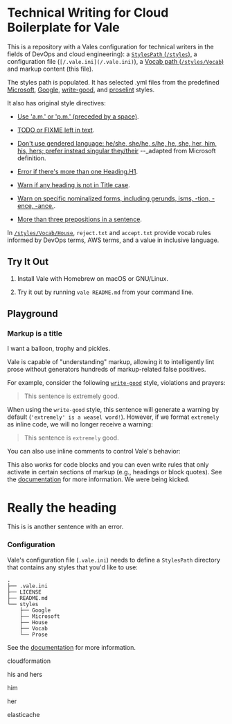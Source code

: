 # Technical Writing for Cloud Boilerplate for Vale

This is a repository with a Vales configuration for technical writers in the fields of DevOps and cloud engineering): a [`StylesPath` (`/styles`),](/styles) a configuration file (`[/.vale.ini](/.vale.ini)`), a [Vocab path (`/styles/Vocab`)](/styles/vocab) and markup content (this file).

The styles path is populated. It has selected .yml files from the predefined [Microsoft](https://github.com/errata-ai/Microsoft), [Google](https://github.com/errata-ai/Google), [write-good](https://github.com/errata-ai/write-good), and [proselint](https://github.com/errata-ai/proselint) styles. 

It also has original style directives:

* [Use 'a.m.' or 'p.m.' (preceded by a space)](/styles/House/AMPM.yml).

* [TODO or FIXME left in text](/styles/House/Annotations.yml).

* [Don't use gendered language: he/she, she/he, s/he, he, she, her, him, his, hers; prefer instead singular they/their](/styles/House/Gender.yml) --_adapted from Microsoft definition.

* [Error if there's more than one Heading.H1](/styles/House/H1.yml).

* [Warn if any heading is not in Title case](/styles/House/Headings.yml).

* [Warn on specific nominalized forms, including gerunds, isms, -tion, -ence, -ance.](/styles/House/Nominalization.yml).

* [More than three prepositions in a sentence](styles/House/Prepositions.yml).

In [`/styles/Vocab/House`](/styles/Vocab/house/), `reject.txt` and `accept.txt` provide vocab rules informed by DevOps terms, AWS terms, and a value in inclusive language.

## Try It Out

1. Install Vale with Homebrew on macOS or GNU/Linux.

2. Try it out by running `vale README.md` from your command line.

## Playground

### Markup is a title

I want a balloon, trophy and pickles.

Vale is capable of "understanding" markup, allowing it to intelligently lint prose without generators hundreds of markup-related false positives.

For example, consider the following [`write-good`](https://github.com/btford/write-good) style, violations and prayers:

> This sentence is extremely good.

When using the `write-good` style, this sentence will generate a warning by default (`'extremely' is a weasel word!`). However, if we format `extremely` as inline code, we will no longer receive a warning:

> This sentence is `extremely` good.

You can also use inline comments to control Vale's behavior:

<!-- vale off -->

This also works for code blocks and you can even write rules that only activate in certain sections of markup (e.g., headings or block quotes). See the [documentation](https://errata-ai.gitbook.io/vale/markup) for more information. We were being kicked.

<!-- vale on -->

# Really the heading

This is is another sentence with an error.

### Configuration

Vale's configuration file (`.vale.ini`) needs to define a `StylesPath` directory that contains any styles that you'd like to use:

```text
.
├── .vale.ini
├── LICENSE
├── README.md
└── styles
    ├── Google
    ├── Microsoft
    ├── House
    ├── Vocab
    └── Prose

```

See the [documentation](https://errata-ai.gitbook.io/vale/configuration) for more information.

cloudformation

his and hers

him

her

elasticache
